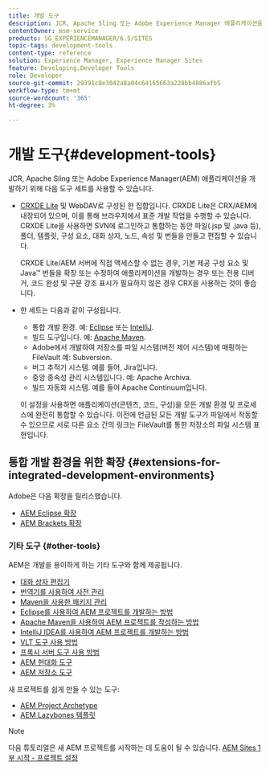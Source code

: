 ```yaml
---
title: 개발 도구
description: JCR, Apache Sling 또는 Adobe Experience Manager 애플리케이션을 개발하기 위해 몇 가지 도구 세트를 사용할 수 있습니다.
contentOwner: msm-service
products: SG_EXPERIENCEMANAGER/6.5/SITES
topic-tags: development-tools
content-type: reference
solution: Experience Manager, Experience Manager Sites
feature: Developing,Developer Tools
role: Developer
source-git-commit: 29391c8e3042a8a04c64165663a228bb4886afb5
workflow-type: tm+mt
source-wordcount: '365'
ht-degree: 3%

---
```


# 개발 도구{#development-tools}

JCR, Apache Sling 또는 Adobe Experience Manager(AEM) 애플리케이션을 개발하기 위해 다음 도구 세트를 사용할 수 있습니다.

* [CRXDE Lite](/help/sites-developing/developing-with-crxde-lite.md) 및 WebDAV로 구성된 한 집합입니다. CRXDE Lite은 CRX/AEM에 내장되어 있으며, 이를 통해 브라우저에서 표준 개발 작업을 수행할 수 있습니다. CRXDE Lite을 사용하면 SVN에 로그인하고 통합하는 동안 파일(.jsp 및 .java 등), 폴더, 템플릿, 구성 요소, 대화 상자, 노드, 속성 및 번들을 만들고 편집할 수 있습니다.

  CRXDE Lite/AEM 서버에 직접 액세스할 수 없는 경우, 기본 제공 구성 요소 및 Java™ 번들을 확장 또는 수정하여 애플리케이션을 개발하는 경우 또는 전용 디버거, 코드 완성 및 구문 강조 표시가 필요하지 않은 경우 CRX을 사용하는 것이 좋습니다.

* 한 세트는 다음과 같이 구성됩니다.
   * 통합 개발 환경. 예: [Eclipse](/help/sites-developing/howto-projects-eclipse.md) 또는 [IntelliJ](/help/sites-developing/ht-intellij.md).
   * 빌드 도구입니다. 예: [Apache Maven](/help/sites-developing/ht-projects-maven.md).
   * Adobe에서 개발하여 저장소를 파일 시스템(버전 제어 시스템)에 매핑하는 FileVault 예: Subversion.
   * 버그 추적기 시스템. 예를 들어, Jira입니다.
   * 중앙 종속성 관리 시스템입니다. 예: Apache Archiva.
   * 빌드 자동화 시스템. 예를 들어 Apache Continuum입니다.

  이 설정을 사용하면 애플리케이션(콘텐츠, 코드, 구성)을 모든 개발 환경 및 프로세스에 완전히 통합할 수 있습니다. 이전에 언급된 모든 개발 도구가 파일에서 작동할 수 있으므로 서로 다른 요소 간의 링크는 FileVault를 통한 저장소의 파일 시스템 표현입니다.

## 통합 개발 환경을 위한 확장 {#extensions-for-integrated-development-environments}

Adobe은 다음 확장을 릴리스했습니다.

* [AEM Eclipse 확장](/help/sites-developing/aem-eclipse.md)
* [AEM Brackets 확장](/help/sites-developing/aem-brackets.md)

### 기타 도구 {#other-tools}

AEM은 개발을 용이하게 하는 기타 도구와 함께 제공됩니다.

* [대화 상자 편집기](/help/sites-developing/dialog-editor.md)
* [번역기를 사용하여 사전 관리](/help/sites-developing/i18n-translator.md)
* [Maven을 사용한 패키지 관리](/help/sites-developing/vlt-mavenplugin.md)
* [Eclipse를 사용하여 AEM 프로젝트를 개발하는 방법](/help/sites-developing/howto-projects-eclipse.md)
* [Apache Maven을 사용하여 AEM 프로젝트를 작성하는 방법](/help/sites-developing/ht-projects-maven.md)
* [IntelliJ IDEA를 사용하여 AEM 프로젝트를 개발하는 방법](/help/sites-developing/ht-intellij.md)
* [VLT 도구 사용 방법](/help/sites-developing/ht-vlttool.md)
* [프록시 서버 도구 사용 방법](/help/sites-developing/ht-proxy-server.md)
* [AEM 현대화 도구](/help/sites-developing/modernization-tools.md)
* [AEM 저장소 도구](/help/sites-developing/aem-repo-tool.md)

새 프로젝트를 쉽게 만들 수 있는 도구:

* [AEM Project Archetype](https://github.com/adobe/aem-project-archetype)
* [AEM Lazybones 템플릿](https://github.com/Adobe-Consulting-Services/lazybones-aem-templates)

>[!NOTE]
>
>다음 튜토리얼은 새 AEM 프로젝트를 시작하는 데 도움이 될 수 있습니다.
>[AEM Sites 1부 시작 - 프로젝트 설정](https://helpx.adobe.com/experience-manager/kt/sites/using/getting-started-wknd-tutorial-develop/part1.html)
